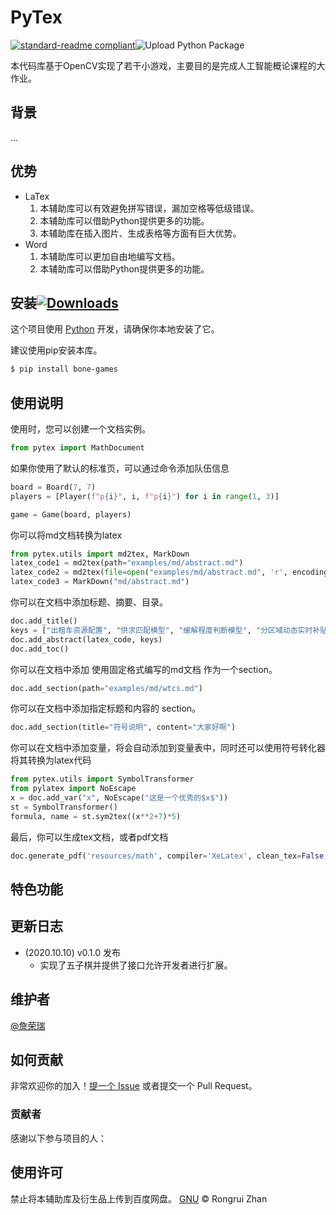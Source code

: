 # PyTex

[![standard-readme compliant](https://img.shields.io/badge/readme%20style-standard-brightgreen.svg?style=flat-square)](https://github.com/RichardLitt/standard-readme)![Upload Python Package](https://github.com/zrr1999/PyTex/workflows/Upload%20Python%20Package/badge.svg)

本代码库基于OpenCV实现了若干小游戏，主要目的是完成人工智能概论课程的大作业。

## 背景

...

## 优势
- LaTex
    1. 本辅助库可以有效避免拼写错误，漏加空格等低级错误。
    2. 本辅助库可以借助Python提供更多的功能。
    3. 本辅助库在插入图片、生成表格等方面有巨大优势。
- Word
    1. 本辅助库可以更加自由地编写文档。
    2. 本辅助库可以借助Python提供更多的功能。


## 安装[![Downloads](https://pepy.tech/badge/bone-games)](https://pepy.tech/project/bone-games)

这个项目使用 [Python](https://www.python.org/downloads/) 开发，请确保你本地安装了它。

建议使用pip安装本库。

```sh
$ pip install bone-games
```

## 使用说明

使用时，您可以创建一个文档实例。

```python
from pytex import MathDocument
```

如果你使用了默认的标准页，可以通过命令添加队伍信息

```python
board = Board(7, 7)
players = [Player(f"p{i}", i, f"p{i}") for i in range(1, 3)]

game = Game(board, players)
```

你可以将md文档转换为latex

```python
from pytex.utils import md2tex, MarkDown
latex_code1 = md2tex(path="examples/md/abstract.md")
latex_code2 = md2tex(file=open("examples/md/abstract.md", 'r', encoding='UTF-8'))
latex_code3 = MarkDown("md/abstract.md")
```

你可以在文档中添加标题、摘要、目录。

```python
doc.add_title()
keys = ["出租车资源配置", "供求匹配模型", "缓解程度判断模型", "分区域动态实时补贴方案"]
doc.add_abstract(latex_code, keys)
doc.add_toc()
```

你可以在文档中添加 使用固定格式编写的md文档 作为一个section。

```python
doc.add_section(path="examples/md/wtcs.md")
```

你可以在文档中添加指定标题和内容的 section。

```python
doc.add_section(title="符号说明", content="大家好啊")
```

你可以在文档中添加变量，将会自动添加到变量表中，同时还可以使用符号转化器将其转换为latex代码

```python
from pytex.utils import SymbolTransformer
from pylatex import NoEscape
x = doc.add_var("x", NoEscape("这是一个优秀的$x$"))
st = SymbolTransformer()
formula, name = st.sym2tex((x**2+7)*5)
```

最后，你可以生成tex文档，或者pdf文档

```python
doc.generate_pdf('resources/math', compiler='XeLatex', clean_tex=False, clean=False)
```

## 特色功能
## 更新日志
- (2020.10.10) v0.1.0 发布
    - 实现了五子棋并提供了接口允许开发者进行扩展。

## 维护者

[@詹荣瑞](https://github.com/tczrr1999)

## 如何贡献

非常欢迎你的加入！[提一个 Issue](https://github.com/tczrr1999/bonegame/issues/new) 或者提交一个 Pull Request。

### 贡献者

感谢以下参与项目的人：

## 使用许可

禁止将本辅助库及衍生品上传到百度网盘。
[GNU](LICENSE) © Rongrui Zhan